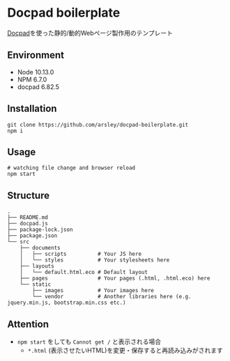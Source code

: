 # Docpad boilerplate

[Docpad](https://docpad.org/)を使った静的/動的Webページ製作用のテンプレート

## Environment

- Node 10.13.0
- NPM 6.7.0
- docpad 6.82.5

## Installation

```
git clone https://github.com/arsley/docpad-boilerplate.git
npm i
```

## Usage

```shell
# watching file change and browser reload
npm start
```

## Structure

```
.
├── README.md
├── docpad.js
├── package-lock.json
├── package.json
└── src
    ├── documents
    │   ├── scripts          # Your JS here
    │   └── styles           # Your stylesheets here
    ├── layouts
    │   └── default.html.eco # Default layout
    ├── pages                # Your pages (.html, .html.eco) here
    └── static
        ├── images           # Your images here
        └── vendor           # Another libraries here (e.g. jquery.min.js, bootstrap.min.css etc.)
```

## Attention

- `npm start` をしても `Cannot get /` と表示される場合
  - `*.html` (表示させたいHTML)を変更・保存すると再読み込みがされます

